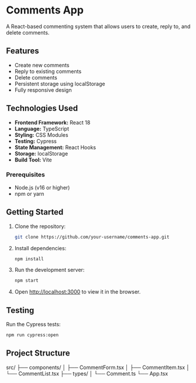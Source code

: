 # Comments App

A React-based commenting system that allows users to create, reply to, and delete comments.

## Features

- Create new comments
- Reply to existing comments
- Delete comments
- Persistent storage using localStorage
- Fully responsive design

## Technologies Used

- **Frontend Framework:** React 18
- **Language:** TypeScript
- **Styling:** CSS Modules
- **Testing:** Cypress
- **State Management:** React Hooks
- **Storage:** localStorage
- **Build Tool:** Vite

### Prerequisites

- Node.js (v16 or higher)
- npm or yarn

## Getting Started

1. Clone the repository:
   ```bash
   git clone https://github.com/your-username/comments-app.git
   ```

2. Install dependencies:
   ```bash
   npm install
   ```

3. Run the development server:
   ```bash
   npm start
   ```


4. Open [http://localhost:3000](http://localhost:3000) to view it in the browser.

## Testing

Run the Cypress tests:
```bash
npm run cypress:open
```
## Project Structure

src/
├── components/
│ ├── CommentForm.tsx
│ ├── CommentItem.tsx
│ └── CommentList.tsx
├── types/
│ └── Comment.ts
└── App.tsx

